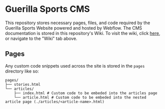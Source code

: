# Guerilla Sports CMS
This repository stores necessary pages, files, and code required by the Guerilla Sports Website powered and hosted by Webflow. The CMS documentation is stored in this repository's Wiki. To visit the wiki, click [here](https://github.com/GuerillaSports/Webflow-CMS/wiki), or navigate to the "Wiki" tab above.

## Pages
Any custom code snippets used across the site is stored in the `pages` directory like so: 

```
pages/
├── stories.html
└── articles/
    ├── index.html # Custom code to be embeded into the articles page
    └── article.html # Custom code to be embeded into the nested article page (./articles/<article-name>.html)
```

